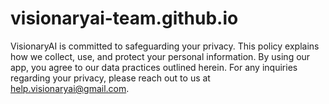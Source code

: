 # visionaryai-team.github.io
VisionaryAI is committed to safeguarding your privacy. This policy explains how we collect, use, and protect your personal information. By using our app, you agree to our data practices outlined herein. For any inquiries regarding your privacy, please reach out to us at help.visionaryai@gmail.com.

